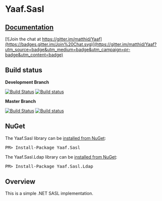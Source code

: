 # Yaaf.Sasl

## [Documentation](https://matthid.github.io/Yaaf.Sasl/)

[![Join the chat at https://gitter.im/matthid/Yaaf](https://badges.gitter.im/Join%20Chat.svg)](https://gitter.im/matthid/Yaaf?utm_source=badge&utm_medium=badge&utm_campaign=pr-badge&utm_content=badge)

## Build status

**Development Branch**

[![Build Status](https://travis-ci.org/matthid/Yaaf.Sasl.svg?branch=develop)](https://travis-ci.org/matthid/Yaaf.Sasl)
[![Build status](https://ci.appveyor.com/api/projects/status/71pk0898ttpw3a8o/branch/develop?svg=true)](https://ci.appveyor.com/project/matthid/yaaf-967/branch/develop)

**Master Branch**

[![Build Status](https://travis-ci.org/matthid/Yaaf.Sasl.svg?branch=master)](https://travis-ci.org/matthid/Yaaf.Sasl)
[![Build status](https://ci.appveyor.com/api/projects/status/71pk0898ttpw3a8o/branch/master?svg=true)](https://ci.appveyor.com/project/matthid/yaaf-967/branch/master)

## NuGet

<div class="row">
  <div class="span1"></div>
  <div class="span6">
    <div class="well well-small" id="nuget">
      The Yaaf.Sasl library can be <a href="https://nuget.org/packages/Yaaf.Sasl">installed from NuGet</a>:
      <pre>PM> Install-Package Yaaf.Sasl</pre>
    </div>
  </div>
  <div class="span1"></div>
</div>

<div class="row">
  <div class="span1"></div>
  <div class="span6">
    <div class="well well-small" id="nuget">
      The Yaaf.Sasl.Ldap library can be <a href="https://nuget.org/packages/Yaaf.Sasl.Ldap">installed from NuGet</a>:
      <pre>PM> Install-Package Yaaf.Sasl.Ldap</pre>
    </div>
  </div>
  <div class="span1"></div>
</div>

## Overview

This is a simple .NET SASL implementation.
